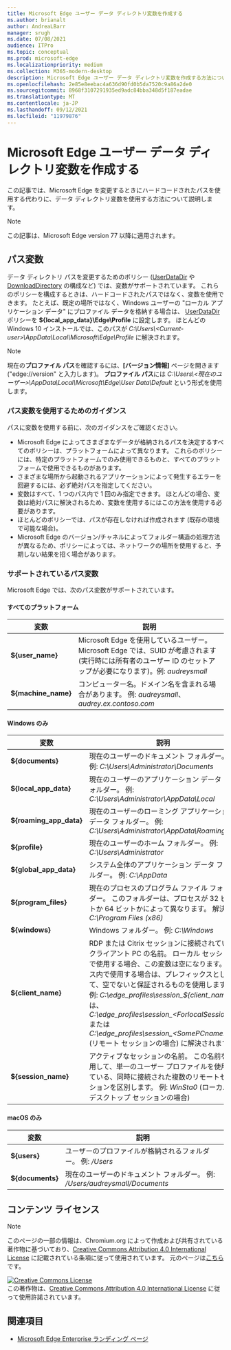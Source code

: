 ```yaml
---
title: Microsoft Edge ユーザー データ ディレクトリ変数を作成する
ms.author: brianalt
author: AndreaLBarr
manager: srugh
ms.date: 07/08/2021
audience: ITPro
ms.topic: conceptual
ms.prod: microsoft-edge
ms.localizationpriority: medium
ms.collection: M365-modern-desktop
description: Microsoft Edge ユーザー データ ディレクトリ変数を作成する方法について説明します
ms.openlocfilehash: 2e85e8eebac4a636d90fd0b5da7520c9a86a2de0
ms.sourcegitcommit: 8968f3107291935ed9adc84bba348d5f187eadae
ms.translationtype: MT
ms.contentlocale: ja-JP
ms.lasthandoff: 09/12/2021
ms.locfileid: "11979876"
---
```

# <a name="create-microsoft-edge-user-data-directory-variables"></a>Microsoft Edge ユーザー データ ディレクトリ変数を作成する

この記事では、Microsoft Edge を変更するときにハードコードされたパスを使用する代わりに、データ ディレクトリ変数を使用する方法について説明します。

>[!NOTE]
>この記事は、Microsoft Edge version 77 以降に適用されます。
## <a name="path-variables"></a>パス変数

データ ディレクトリ パスを変更するためのポリシー ([UserDataDir](microsoft-edge-policies.md#userdatadir) や [DownloadDirectory](microsoft-edge-policies.md#downloaddirectory) の構成など) では、変数がサポートされています。 これらのポリシーを構成するときは、ハードコードされたパスではなく、変数を使用できます。 たとえば、既定の場所ではなく、Windows ユーザーの "ローカル アプリケーション データ" にプロファイル データを格納する場合は、 [UserDataDir](microsoft-edge-policies.md#userdatadir) ポリシーを **${local_app_data}\Edge\Profile** に設定します。 ほとんどの Windows 10 インストールでは、このパスが *C:\Users\\&lt;Current-user&gt;\AppData\Local\Microsoft\Edge\Profile* に解決されます。

>[!NOTE]
>現在の**プロファイル パス**を確認するには、**[バージョン情報]** ページを開きます ("edge://version" と入力します)。 **プロファイル パス**には *C:\Users\\&lt;現在のユーザー&gt;\AppData\Local\Microsoft\Edge\User Data\Default* という形式を使用します。

### <a name="guidance-for-using-path-variables"></a>パス変数を使用するためのガイダンス

パスに変数を使用する前に、次のガイダンスをご確認ください。

- Microsoft Edge によってさまざまなデータが格納されるパスを決定するすべてのポリシーは、プラットフォームによって異なります。 これらのポリシーには、特定のプラットフォームでのみ使用できるものと、すべてのプラットフォームで使用できるものがあります。
- さまざまな場所から起動されるアプリケーションによって発生するエラーを回避するには、必ず絶対パスを指定してください。
- 変数はすべて、1 つのパス内で 1 回のみ指定できます。 ほとんどの場合、変数は絶対パスに解決されるため、変数を使用するにはこの方法を使用する必要があります。
- ほとんどのポリシーでは、パスが存在しなければ作成されます (既存の環境で可能な場合)。
- Microsoft Edge のバージョン/チャネルによってフォルダー構造の処理方法が異なるため、ポリシーによっては、ネットワークの場所を使用すると、予期しない結果を招く場合があります。

### <a name="supported-path-variables"></a>サポートされているパス変数

Microsoft Edge では、次のパス変数がサポートされています。

#### <a name="all-platforms"></a>すべてのプラットフォーム

| 変数 | 説明 |
| --- | --- |
| **${user_name}** | Microsoft Edge を使用しているユーザー。 Microsoft Edge では、SUID が考慮されます (実行時には所有者のユーザー ID のセットアップが必要になります)。例: *audreysmall* |
| **${machine_name}** | コンピューター名。ドメイン名を含まれる場合があります。 例: *audreysmall*、*audrey.ex.contoso.com* |

#### <a name="windows-only"></a>Windows のみ

| 変数 | 説明 |
| --- | --- |
| **${documents}** | 現在のユーザーのドキュメント フォルダー。 例: *C:\Users\Administrator\Documents* |
|**${local_app_data}** | 現在のユーザーのアプリケーション データ フォルダー。 例: *C:\Users\Administrator\AppData\Local* |
|**${roaming_app_data}** | 現在のユーザーのローミング アプリケーション データ フォルダー。 例: *C:\Users\Administrator\AppData\Roaming* |
| **${profile}** | 現在のユーザーのホーム フォルダー。 例: *C:\Users\Administrator* |
| **${global_app_data}** | システム全体のアプリケーション データ フォルダー。 例: *C:\AppData* |
| **${program_files}** | 現在のプロセスのプログラム ファイル フォルダー。 このフォルダーは、プロセスが 32 ビットか 64 ビットかによって異なります。 解決例: *C:\Program Files (x86)* |
| **${windows}** | Windows フォルダー。 例: *C:\Windows* |
| **${client_name}** | RDP または Citrix セッションに接続されているクライアント PC の名前。 ローカル セッションで使用する場合、この変数は空になります。 パス内で使用する場合は、プレフィックスとして、空でないと保証されるものを使用します。 例: *C:\edge_profiles\session_${client_name}* は、*C:\edge_profiles\session_&lt;ForlocalSessions&gt;* または *C:\edge_profiles\session_&lt;SomePCname&gt;* (リモート セッションの場合) に解決されます。 |
| **${session_name}** | アクティブなセッションの名前。 この名前を使用して、単一のユーザー プロファイルを使用している、同時に接続された複数のリモートセッションを区別します。 例: *WinSta0* (ローカル デスクトップ セッションの場合) |

#### <a name="macos-only"></a>macOS のみ

| 変数 | 説明 |
| --- | --- |
| **${users}** | ユーザーのプロファイルが格納されるフォルダー。 例: */Users* |
| **${documents}** | 現在のユーザーのドキュメント フォルダー。 例: */Users/audreysmall/Documents* |

## <a name="content-license"></a>コンテンツ ライセンス

>[!NOTE]
>このページの一部の情報は、Chromium.org によって作成および共有されている著作物に基づいており、[Creative Commons Attribution 4.0 International License](http://creativecommons.org/licenses/by/4.0/) に記載されている条項に従って使用されています。 元のページは[こちら](https://www.chromium.org/administrators/policy-list-3/user-data-directory-variables)です。
  
<a rel="license" href="http://creativecommons.org/licenses/by/4.0/"><img alt="Creative Commons License" style="border-width:0" src="https://i.creativecommons.org/l/by/4.0/88x31.png" /></a><br/>この著作物は、<a rel="license" href="http://creativecommons.org/licenses/by/4.0/">Creative Commons Attribution 4.0 International License</a> に従って使用許諾されています。
## <a name="see-also"></a>関連項目

- [Microsoft Edge Enterprise ランディング ページ](https://aka.ms/EdgeEnterprise)
